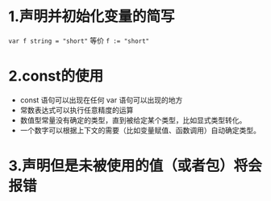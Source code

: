 # 1.声明并初始化变量的简写

`var f string = "short"` 等价 `f := "short"`

# 2.const的使用

- const 语句可以出现在任何 var 语句可以出现的地方
- 常数表达式可以执行任意精度的运算
- 数值型常量没有确定的类型，直到被给定某个类型，比如显式类型转化。
- 一个数字可以根据上下文的需要（比如变量赋值、函数调用）自动确定类型。

# 3.声明但是未被使用的值（或者包）将会报错
